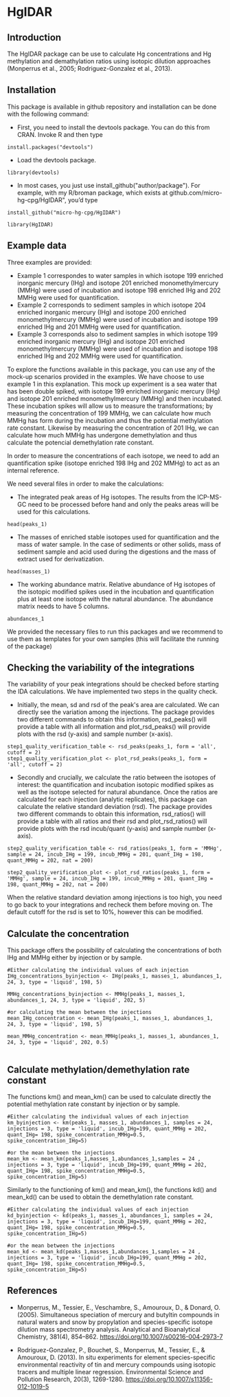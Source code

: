 # HgIDAR

## Introduction

The HgIDAR package can be use to calculate Hg concentrations and Hg methylation and demathylation ratios using isotopic dilution approaches (Monperrus et al., 2005; Rodriguez-Gonzalez et al., 2013). 

## Installation

This package is available in github repository and installation can be done with the following command:

- First, you need to install the devtools package. You can do this from CRAN. Invoke R and then type

```{r, eval=FALSE}
install.packages("devtools")
```
- Load the devtools package.
```{r, eval=FALSE}
library(devtools)
```
- In most cases, you just use install_github("author/package"). For example, with my R/broman package, which exists at github.com/micro-hg-cpg/HgIDAR", you’d type

```{r, eval=FALSE}
install_github("micro-hg-cpg/HgIDAR")
```

```{r setup}
library(HgIDAR)
```

## Example data
Three examples are provided:
- Example 1 correspondes to water samples in which isotope 199 enriched inorganic mercury (IHg) and isotope 201 enriched monomethylmercury (MMHg) were used of incubation and isotope 198 enriched IHg and 202 MMHg were used for quantification. 
- Example 2 corresponds to sediment samples in which isotope 204 enriched inorganic mercury (IHg) and isotope 200 enriched monomethylmercury (MMHg) were used of incubation and isotope 199 enriched IHg and 201 MMHg were used for quantification.
- Example 3 corresponds also to sediment samples in which isotope 199 enriched inorganic mercury (IHg) and isotope 201 enriched monomethylmercury (MMHg) were used of incubation and isotope 198 enriched IHg and 202 MMHg were used for quantification. 

To explore the functions available in this package, you can use any of the  mock-up scenarios provided in the examples. We have choose to use example 1 in this explanation. 
This mock up experiment is a sea water that has been double spiked, with isotope 199 enriched inorganic mercury (IHg) and isotope 201 enriched monomethylmercury (MMHg) and then incubated. These incubation spikes will allow us to measure the transformations; by measuring the concentration of 199 MMHg, we can calculate how much MMHg has form during the incubation and thus the potential methylation rate constant. Likewise by measuring the concentration of 201 IHg, we can calculate how much MMHg has undergone demethylation and thus calculate the potencial demethylation rate constant.

In order to measure the concentrations of each isotope, we need to add an quantification spike (isotope enriched 198 IHg and 202 MMHg) to act as an internal reference.

We need several files in order to make the calculations:

-   The integrated peak areas of Hg isotopes. The results from the ICP-MS-GC need to be processed before hand and only the peaks areas will be used for this calculations.

```{r, example_peaks}
head(peaks_1)

```

-   The masses of enriched stable isotopes used for quantification and the mass of water sample. In the case of sediments or other solids, mass of sediment sample and acid used during the digestions and the mass of extract used for derivatization.

```{r, example_masses}
head(masses_1)
```

-   The  working abundance matrix. Relative abundance of Hg isotopes of the isotopic modified spikes used in the incubation and quantification plus at least one isotope with the natural abundance. The abundance matrix needs to have 5 columns. 

```{r, example_abundance}
abundances_1
```

We provided the necessary files to run this packages and we recommend to use them as templates for your own samples (this will facilitate the running of the package)


## Checking the variability of the integrations

The variability  of your peak integrations should be checked before starting the IDA calculations.
We have implemented two steps in the quality check. 
- Initially, the mean, sd and rsd of the peak's area are calculated. We can directly see the variation among the injections. The package provides two different commands to obtain this information, rsd_peaks() will provide a table with all information and plot_rsd_peaks() will provide plots with the rsd (y-axis) and sample number (x-axis).  

```{r, variability peak check}
step1_quality_verification_table <- rsd_peaks(peaks_1, form = 'all', cutoff = 2)
step1_quality_verification_plot <- plot_rsd_peaks(peaks_1, form = 'all', cutoff = 2)

```

- Secondly and crucially, we calculate the ratio between the isotopes of interest: the quantification and incubation isotopic modified spikes as well as the isotope selected for natural abundance. Once the ratios are calculated for each injection (analytic replicates), this package can calculate the relative standard deviation (rsd). The package provides two different commands to obtain this information, rsd_ratios() will provide a table with all ratios and their rsd and plot_rsd_ratios() will provide plots with the rsd incub/quant (y-axis) and sample number (x-axis).  


```{r, variability ratios check}
step2_quality_verification_table <- rsd_ratios(peaks_1, form = 'MMHg', sample = 24, incub_IHg = 199, incub_MMHg = 201, quant_IHg = 198, quant_MMHg = 202, nat = 200)

step2_quality_verification_plot <- plot_rsd_ratios(peaks_1, form = 'MMHg', sample = 24, incub_IHg = 199, incub_MMHg = 201, quant_IHg = 198, quant_MMHg = 202, nat = 200)

```

When the relative standard deviation among injections is too high, you need to go back to your integrations and recheck them before moving on. The default cutoff for the rsd is set to 10%, however this can be modified. 

## Calculate the concentration 

This package offers the possibility of calculating the concentrations of both IHg and MMHg either by injection or by sample. 

```{r, concentrations}
#Either calculating the individual values of each injection
IHg_concentrations_byinjection <- IHg(peaks_1, masses_1, abundances_1, 24, 3, type = 'liquid', 198, 5)

MMHg_concentrations_byinjection <- MMHg(peaks_1, masses_1, abundances_1, 24, 3, type = 'liquid', 202, 5)

#or calculating the mean between the injections 
mean_IHg_concentration <- mean_IHg(peaks_1, masses_1, abundances_1, 24, 3, type = 'liquid', 198, 5)

mean_MMHg_concentration <- mean_MMHg(peaks_1, masses_1, abundances_1, 24, 3, type = 'liquid', 202, 0.5)


```

## Calculate methylation/demethylation rate constant 

The functions km() and mean_km() can be used to calculate directly the potential methylation rate constant by injection or by sample. 

```{r, methylation}
#Either calculating the individual values of each injection
km_byinjection <- km(peaks_1, masses_1, abundances_1, samples = 24, injections = 3, type = 'liquid', incub_IHg=199, quant_MMHg = 202, quant_IHg= 198, spike_concentration_MMHg=0.5, spike_concentration_IHg=5)

#or the mean between the injections 
mean_km <- mean_km(peaks_1,masses_1,abundances_1,samples = 24 , injections = 3, type = 'liquid', incub_IHg=199, quant_MMHg = 202, quant_IHg= 198, spike_concentration_MMHg=0.5, spike_concentration_IHg=5)

```

Similarly to the functioning of km() and mean_km(), the functions kd() and mean_kd() can be used to obtain the demethylation rate constant. 

```{r, methylation}
#Either calculating the individual values of each injection
kd_byinjection <- kd(peaks_1, masses_1, abundances_1, samples = 24, injections = 3, type = 'liquid', incub_IHg=199, quant_MMHg = 202, quant_IHg= 198, spike_concentration_MMHg=0.5, spike_concentration_IHg=5)

#or the mean between the injections 
mean_kd <- mean_kd(peaks_1,masses_1,abundances_1,samples = 24 , injections = 3, type = 'liquid', incub_IHg=199, quant_MMHg = 202, quant_IHg= 198, spike_concentration_MMHg=0.5, spike_concentration_IHg=5)

```


## References

-  Monperrus, M., Tessier, E., Veschambre, S., Amouroux, D., & Donard, O. (2005). Simultaneous speciation of mercury and butyltin compounds in natural waters and snow by propylation and species-specific isotope dilution mass spectrometry analysis. Analytical and Bioanalytical Chemistry, 381(4), 854–862. https://doi.org/10.1007/s00216-004-2973-7
  
-  Rodriguez-Gonzalez, P., Bouchet, S., Monperrus, M., Tessier, E., & Amouroux, D. (2013). In situ experiments for element species-specific environmental reactivity of tin and mercury compounds using isotopic tracers and multiple linear regression. Environmental Science and Pollution Research, 20(3), 1269-1280. https://doi.org/10.1007/s11356-012-1019-5
